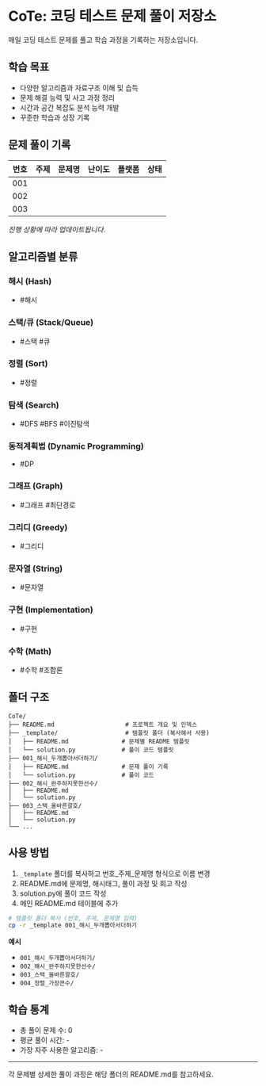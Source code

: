 # CoTe: 코딩 테스트 문제 풀이 저장소

매일 코딩 테스트 문제를 풀고 학습 과정을 기록하는 저장소입니다.

## 학습 목표

- 다양한 알고리즘과 자료구조 이해 및 습득
- 문제 해결 능력 및 사고 과정 정리
- 시간과 공간 복잡도 분석 능력 개발
- 꾸준한 학습과 성장 기록

## 문제 풀이 기록

| 번호 | 주제 | 문제명 | 난이도 | 플랫폼 | 상태 |
|------|------|--------|--------|--------|------|
| 001 | | | | | |
| 002 | | | | | |
| 003 | | | | | |

*진행 상황에 따라 업데이트됩니다.*

## 알고리즘별 분류

### 해시 (Hash)
- #해시

### 스택/큐 (Stack/Queue)
- #스택 #큐

### 정렬 (Sort)
- #정렬

### 탐색 (Search)
- #DFS #BFS #이진탐색

### 동적계획법 (Dynamic Programming)
- #DP

### 그래프 (Graph)
- #그래프 #최단경로

### 그리디 (Greedy)
- #그리디

### 문자열 (String)
- #문자열

### 구현 (Implementation)
- #구현

### 수학 (Math)
- #수학 #조합론


## 폴더 구조

```
CoTe/
├── README.md                    # 프로젝트 개요 및 인덱스
├── _template/                   # 템플릿 폴더 (복사해서 사용)
│   ├── README.md               # 문제별 README 템플릿
│   └── solution.py             # 풀이 코드 템플릿
├── 001_해시_두개뽑아서더하기/
│   ├── README.md               # 문제 풀이 기록
│   └── solution.py             # 풀이 코드
├── 002_해시_완주하지못한선수/
│   ├── README.md
│   └── solution.py
├── 003_스택_올바른괄호/
│   ├── README.md
│   └── solution.py
└── ...
```

## 사용 방법

1. `_template` 폴더를 복사하고 번호_주제_문제명 형식으로 이름 변경
2. README.md에 문제명, 해시태그, 풀이 과정 및 회고 작성
3. solution.py에 풀이 코드 작성
4. 메인 README.md 테이블에 추가

```bash
# 템플릿 폴더 복사 (번호, 주제, 문제명 입력)
cp -r _template 001_해시_두개뽑아서더하기
```

**예시**
- `001_해시_두개뽑아서더하기/`
- `002_해시_완주하지못한선수/`
- `003_스택_올바른괄호/`
- `004_정렬_가장큰수/`

## 학습 통계

- 총 풀이 문제 수: 0
- 평균 풀이 시간: -
- 가장 자주 사용한 알고리즘: -

---

각 문제별 상세한 풀이 과정은 해당 폴더의 README.md를 참고하세요.
